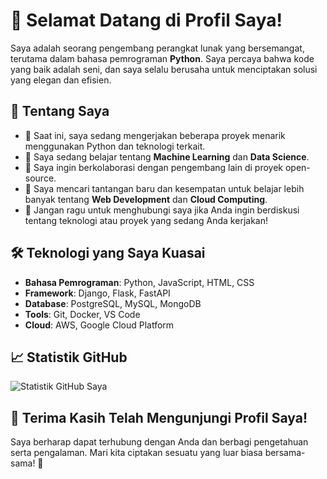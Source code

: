 # 👋 Selamat Datang di Profil Saya!

Saya adalah seorang pengembang perangkat lunak yang bersemangat, terutama dalam bahasa pemrograman **Python**. Saya percaya bahwa kode yang baik adalah seni, dan saya selalu berusaha untuk menciptakan solusi yang elegan dan efisien.

## 🚀 Tentang Saya

- 🔭 Saat ini, saya sedang mengerjakan beberapa proyek menarik menggunakan Python dan teknologi terkait.
- 🌱 Saya sedang belajar tentang **Machine Learning** dan **Data Science**.
- 👯 Saya ingin berkolaborasi dengan pengembang lain di proyek open-source.
- 🤔 Saya mencari tantangan baru dan kesempatan untuk belajar lebih banyak tentang **Web Development** dan **Cloud Computing**.
- 💬 Jangan ragu untuk menghubungi saya jika Anda ingin berdiskusi tentang teknologi atau proyek yang sedang Anda kerjakan!

## 🛠️ Teknologi yang Saya Kuasai

- **Bahasa Pemrograman**: Python, JavaScript, HTML, CSS
- **Framework**: Django, Flask, FastAPI
- **Database**: PostgreSQL, MySQL, MongoDB
- **Tools**: Git, Docker, VS Code
- **Cloud**: AWS, Google Cloud Platform

## 📈 Statistik GitHub

![Statistik GitHub Saya](https://github-readme-stats.vercel.app/api?username=Layzzz66&show_icons=true&theme=radical)
## 🎉 Terima Kasih Telah Mengunjungi Profil Saya!

Saya berharap dapat terhubung dengan Anda dan berbagi pengetahuan serta pengalaman. Mari kita ciptakan sesuatu yang luar biasa bersama-sama! 🚀
